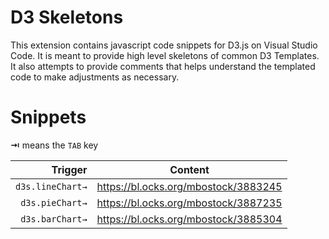 # D3 Skeletons

This extension contains javascript code snippets for D3.js on Visual Studio Code. It is meant to provide high level skeletons of common D3 Templates. It also attempts to provide comments that helps understand the templated code to make adjustments as necessary.

# Snippets
**⇥** means the `TAB` key

| Trigger  | Content |
| -------: | ------- |
| `d3s.lineChart→`   | https://bl.ocks.org/mbostock/3883245 |
| `d3s.pieChart→`  | https://bl.ocks.org/mbostock/3887235 |
| `d3s.barChart→`  | https://bl.ocks.org/mbostock/3885304|
